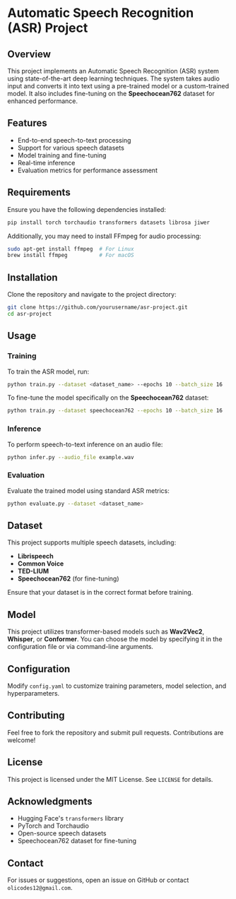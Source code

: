 # Automatic Speech Recognition (ASR) Project

## Overview
This project implements an Automatic Speech Recognition (ASR) system using state-of-the-art deep learning techniques. The system takes audio input and converts it into text using a pre-trained model or a custom-trained model. It also includes fine-tuning on the **Speechocean762** dataset for enhanced performance.

## Features
- End-to-end speech-to-text processing
- Support for various speech datasets
- Model training and fine-tuning
- Real-time inference
- Evaluation metrics for performance assessment

## Requirements
Ensure you have the following dependencies installed:

```bash
pip install torch torchaudio transformers datasets librosa jiwer
```

Additionally, you may need to install FFmpeg for audio processing:

```bash
sudo apt-get install ffmpeg  # For Linux
brew install ffmpeg          # For macOS
```

## Installation
Clone the repository and navigate to the project directory:

```bash
git clone https://github.com/yourusername/asr-project.git
cd asr-project
```

## Usage

### Training
To train the ASR model, run:

```bash
python train.py --dataset <dataset_name> --epochs 10 --batch_size 16
```

To fine-tune the model specifically on the **Speechocean762** dataset:

```bash
python train.py --dataset speechocean762 --epochs 10 --batch_size 16
```

### Inference
To perform speech-to-text inference on an audio file:

```bash
python infer.py --audio_file example.wav
```

### Evaluation
Evaluate the trained model using standard ASR metrics:

```bash
python evaluate.py --dataset <dataset_name>
```

## Dataset
This project supports multiple speech datasets, including:
- **Librispeech**
- **Common Voice**
- **TED-LIUM**
- **Speechocean762** (for fine-tuning)

Ensure that your dataset is in the correct format before training.

## Model
This project utilizes transformer-based models such as **Wav2Vec2**, **Whisper**, or **Conformer**. You can choose the model by specifying it in the configuration file or via command-line arguments.

## Configuration
Modify `config.yaml` to customize training parameters, model selection, and hyperparameters.

## Contributing
Feel free to fork the repository and submit pull requests. Contributions are welcome!

## License
This project is licensed under the MIT License. See `LICENSE` for details.

## Acknowledgments
- Hugging Face's `transformers` library
- PyTorch and Torchaudio
- Open-source speech datasets
- Speechocean762 dataset for fine-tuning

## Contact
For issues or suggestions, open an issue on GitHub or contact `olicodes12@gmail.com`.

